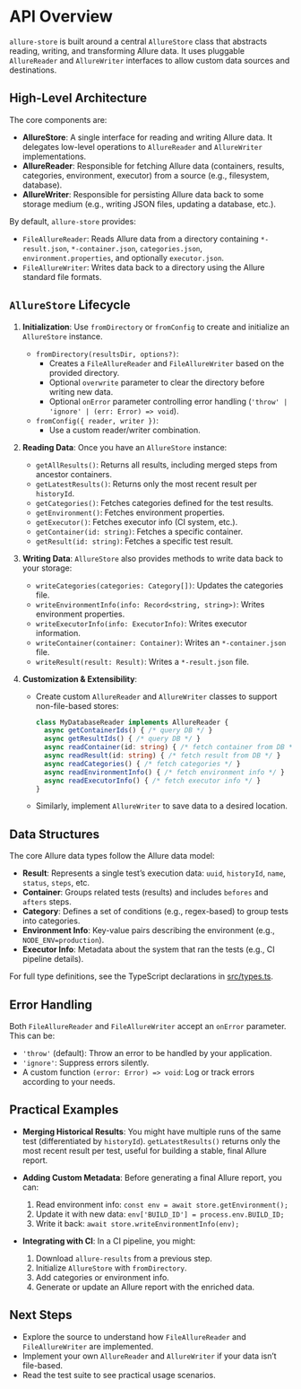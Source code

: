 # API Overview

`allure-store` is built around a central `AllureStore` class that abstracts reading, writing, and transforming Allure data. It uses pluggable `AllureReader` and `AllureWriter` interfaces to allow custom data sources and destinations.

## High-Level Architecture

The core components are:

- **AllureStore**: A single interface for reading and writing Allure data. It delegates low-level operations to `AllureReader` and `AllureWriter` implementations.
- **AllureReader**: Responsible for fetching Allure data (containers, results, categories, environment, executor) from a source (e.g., filesystem, database).
- **AllureWriter**: Responsible for persisting Allure data back to some storage medium (e.g., writing JSON files, updating a database, etc.).

By default, `allure-store` provides:

- `FileAllureReader`: Reads Allure data from a directory containing `*-result.json`, `*-container.json`, `categories.json`, `environment.properties`, and optionally `executor.json`.
- `FileAllureWriter`: Writes data back to a directory using the Allure standard file formats.

## `AllureStore` Lifecycle

1. **Initialization**:
   Use `fromDirectory` or `fromConfig` to create and initialize an `AllureStore` instance.
   - `fromDirectory(resultsDir, options?)`:
     - Creates a `FileAllureReader` and `FileAllureWriter` based on the provided directory.
     - Optional `overwrite` parameter to clear the directory before writing new data.
     - Optional `onError` parameter controlling error handling (`'throw' | 'ignore' | (err: Error) => void`).
   - `fromConfig({ reader, writer })`:
     - Use a custom reader/writer combination.

2. **Reading Data**:
   Once you have an `AllureStore` instance:
   - `getAllResults()`: Returns all results, including merged steps from ancestor containers.
   - `getLatestResults()`: Returns only the most recent result per `historyId`.
   - `getCategories()`: Fetches categories defined for the test results.
   - `getEnvironment()`: Fetches environment properties.
   - `getExecutor()`: Fetches executor info (CI system, etc.).
   - `getContainer(id: string)`: Fetches a specific container.
   - `getResult(id: string)`: Fetches a specific test result.

3. **Writing Data**:
   `AllureStore` also provides methods to write data back to your storage:
   - `writeCategories(categories: Category[])`: Updates the categories file.
   - `writeEnvironmentInfo(info: Record<string, string>)`: Writes environment properties.
   - `writeExecutorInfo(info: ExecutorInfo)`: Writes executor information.
   - `writeContainer(container: Container)`: Writes an `*-container.json` file.
   - `writeResult(result: Result)`: Writes a `*-result.json` file.

4. **Customization & Extensibility**:
   - Create custom `AllureReader` and `AllureWriter` classes to support non-file-based stores:
     ```typescript
     class MyDatabaseReader implements AllureReader {
       async getContainerIds() { /* query DB */ }
       async getResultIds() { /* query DB */ }
       async readContainer(id: string) { /* fetch container from DB */ }
       async readResult(id: string) { /* fetch result from DB */ }
       async readCategories() { /* fetch categories */ }
       async readEnvironmentInfo() { /* fetch environment info */ }
       async readExecutorInfo() { /* fetch executor info */ }
     }
     ```

   - Similarly, implement `AllureWriter` to save data to a desired location.

## Data Structures

The core Allure data types follow the Allure data model:

- **Result**: Represents a single test’s execution data: `uuid`, `historyId`, `name`, `status`, `steps`, etc.
- **Container**: Groups related tests (results) and includes `befores` and `afters` steps.
- **Category**: Defines a set of conditions (e.g., regex-based) to group tests into categories.
- **Environment Info**: Key-value pairs describing the environment (e.g., `NODE_ENV=production`).
- **Executor Info**: Metadata about the system that ran the tests (e.g., CI pipeline details).

For full type definitions, see the TypeScript declarations in [src/types.ts](./src/types.ts).

## Error Handling

Both `FileAllureReader` and `FileAllureWriter` accept an `onError` parameter. This can be:

- `'throw'` (default): Throw an error to be handled by your application.
- `'ignore'`: Suppress errors silently.
- A custom function `(error: Error) => void`: Log or track errors according to your needs.

## Practical Examples

- **Merging Historical Results**:
  You might have multiple runs of the same test (differentiated by `historyId`). `getLatestResults()` returns only the most recent result per test, useful for building a stable, final Allure report.

- **Adding Custom Metadata**:
  Before generating a final Allure report, you can:
  1. Read environment info: `const env = await store.getEnvironment();`
  2. Update it with new data: `env['BUILD_ID'] = process.env.BUILD_ID;`
  3. Write it back: `await store.writeEnvironmentInfo(env);`

- **Integrating with CI**:
  In a CI pipeline, you might:
  1. Download `allure-results` from a previous step.
  2. Initialize `AllureStore` with `fromDirectory`.
  3. Add categories or environment info.
  4. Generate or update an Allure report with the enriched data.

## Next Steps

- Explore the source to understand how `FileAllureReader` and `FileAllureWriter` are implemented.
- Implement your own `AllureReader` and `AllureWriter` if your data isn’t file-based.
- Read the test suite to see practical usage scenarios.
